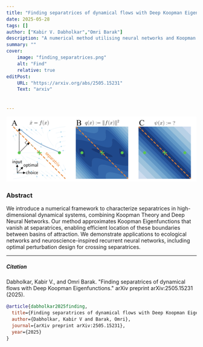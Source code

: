 ```yaml
---
title: "Finding separatrices of dynamical flows with Deep Koopman Eigenfunctions" 
date: 2025-05-28
tags: []
author: ["Kabir V. Dabholkar","Omri Barak"]
description: "A numerical method utilising neural networks and Koopman theory to find separatrices of dynamical systems." 
summary: "" 
cover:
    image: "finding_separatrices.png"
    alt: "Find"
    relative: true
editPost:
    URL: "https://arxiv.org/abs/2505.15231"
    Text: "arxiv"


---
```


![Finding separatrices of dynamical flows with Deep Koopman Eigenfunctions](finding_separatrices.png)
### Abstract

We introduce a numerical framework to characterize separatrices in high-dimensional dynamical systems, combining Koopman Theory and Deep Neural Networks. Our method approximates Koopman Eigenfunctions that vanish at separatrices, enabling efficient location of these boundaries between basins of attraction. We demonstrate applications to ecological networks and neuroscience-inspired recurrent neural networks, including optimal perturbation design for crossing separatrices.

---

##### Citation 

Dabholkar, Kabir V., and Omri Barak. "Finding separatrices of dynamical flows with Deep Koopman Eigenfunctions." arXiv preprint arXiv:2505.15231 (2025).

```BibTeX
@article{dabholkar2025finding,
  title={Finding separatrices of dynamical flows with Deep Koopman Eigenfunctions},
  author={Dabholkar, Kabir V and Barak, Omri},
  journal={arXiv preprint arXiv:2505.15231},
  year={2025}
}
```
